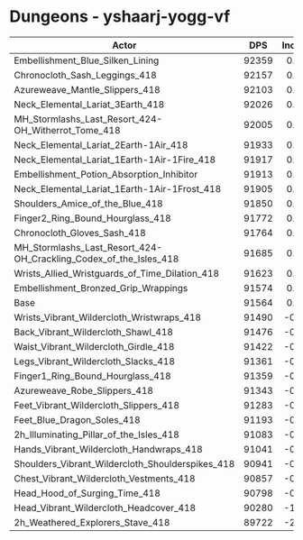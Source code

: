 # Dungeons - yshaarj-yogg-vf
| Actor | DPS | Increase |
|---|:---:|:---:|
|Embellishment_Blue_Silken_Lining|92359|0.87%|
|Chronocloth_Sash_Leggings_418|92157|0.65%|
|Azureweave_Mantle_Slippers_418|92103|0.59%|
|Neck_Elemental_Lariat_3Earth_418|92026|0.50%|
|MH_Stormlashs_Last_Resort_424-OH_Witherrot_Tome_418|92005|0.48%|
|Neck_Elemental_Lariat_2Earth-1Air_418|91933|0.40%|
|Neck_Elemental_Lariat_1Earth-1Air-1Fire_418|91917|0.39%|
|Embellishment_Potion_Absorption_Inhibitor|91913|0.38%|
|Neck_Elemental_Lariat_1Earth-1Air-1Frost_418|91905|0.37%|
|Shoulders_Amice_of_the_Blue_418|91850|0.31%|
|Finger2_Ring_Bound_Hourglass_418|91772|0.23%|
|Chronocloth_Gloves_Sash_418|91764|0.22%|
|MH_Stormlashs_Last_Resort_424-OH_Crackling_Codex_of_the_Isles_418|91685|0.13%|
|Wrists_Allied_Wristguards_of_Time_Dilation_418|91623|0.06%|
|Embellishment_Bronzed_Grip_Wrappings|91574|0.01%|
|Base|91564|0.00%|
|Wrists_Vibrant_Wildercloth_Wristwraps_418|91490|-0.08%|
|Back_Vibrant_Wildercloth_Shawl_418|91476|-0.10%|
|Waist_Vibrant_Wildercloth_Girdle_418|91422|-0.16%|
|Legs_Vibrant_Wildercloth_Slacks_418|91361|-0.22%|
|Finger1_Ring_Bound_Hourglass_418|91359|-0.22%|
|Azureweave_Robe_Slippers_418|91343|-0.24%|
|Feet_Vibrant_Wildercloth_Slippers_418|91283|-0.31%|
|Feet_Blue_Dragon_Soles_418|91193|-0.41%|
|2h_Illuminating_Pillar_of_the_Isles_418|91083|-0.53%|
|Hands_Vibrant_Wildercloth_Handwraps_418|91041|-0.57%|
|Shoulders_Vibrant_Wildercloth_Shoulderspikes_418|90941|-0.68%|
|Chest_Vibrant_Wildercloth_Vestments_418|90857|-0.77%|
|Head_Hood_of_Surging_Time_418|90798|-0.84%|
|Head_Vibrant_Wildercloth_Headcover_418|90280|-1.40%|
|2h_Weathered_Explorers_Stave_418|89722|-2.01%|
